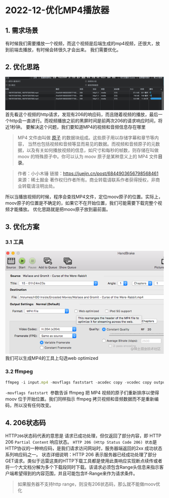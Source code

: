 # 2022-12-优化MP4播放器

## 1. 需求场景
有时候我们需要播放一个视频，而这个视频是后端生成的mp4视频，还很大，放到前端去播放，有时候会转很久才会出来。
我们需要优化。
## 2. 优化思路
![视频播放.gif](./images/2022-12-%E8%A7%86%E9%A2%91%E6%92%AD%E6%94%BE.gif)
首先看这个视频的http请求，发现有206的响应码，而且随着视频的播放，最后一个http会一直进行。而视频播放之前的黑屏时间是前两次206的请求响应时间，将近1秒钟。
要解决这个问题，我们要知道MP4的视频和音频信息存在哪里
> MP4 文件由叫做 [原子](https://link.juejin.cn?target=http%3A%2F%2Fwww.adobe.com%2Fdevnet%2Fvideo%2Farticles%2Fmp4_movie_atom.html) 的数据块组成。这些原子用以存储字幕和章节等内容， 当然也包括视频和音频等显而易见的数据。而视频和音频原子的元数据，以及有关如何播放视频的信息，如尺寸和每秒的帧数，则存储在叫做 moov 的特殊原子中。你可以认为 moov 原子是某种意义上的 MP4 文件**目录**。
> 

> 作者：小小木锤
链接：https://juejin.cn/post/6844903656798568461
来源：稀土掘金
著作权归作者所有。商业转载请联系作者获得授权，非商业转载请注明出处。

所以当播放视频的时候，程序会查找MP4文件，定位moov原子的位置。实际上，moov原子的位置是不确定的，如果它不在开始位置，我们可能需要下载完整个视频才能播放。
优化思路就是把moov原子放到最前面。
## 3. 优化方案
### 3.1 工具
![图片.png](./images/2022-12-mediainfo%E8%AE%BE%E7%BD%AE.png)
我们可以生成MP4的工具上勾选web optimized
### 3.2 ffmpeg
```javascript
ffmpeg -i input.mp4 -movflags faststart -acodec copy -vcodec copy output.mp4
```
`-movflags faststart `参数告诉 ffmpeg 把 MP4 视频的原子们重新排序以使得 moov 位于开始位置。我们同样指示 ffmpeg 拷贝视频和音频数据而不是重新编码，所以没有任何改变。
## 4. 206状态码
HTTP`206`状态码代表的意思是 请求已成功处理，但仅返回了部分内容，即 HTTP 206 `Partial Content` 响应状态。 
`HTTP 206 (Http Status Code 206) 状态`是HTTP协议的一种响应码，是我们请求访问网站时，服务器端返回的2xx 成功状态系列响应码之一。
状态详细说明：HTTP 206 表示服务器已经成功处理了部分GET请求。类似于迅雷这类的HTTP下载工具都是使用此类响应实现断点续传或者将一个大文档分解为多个下载段同时下载。该请求必须包含Range头信息来指示客户端希望得到的内容范围，并且可能包含If-Range来作为请求条件。 
> 如果服务器不支持http range，则没有206状态码，那么就不能做moov优化

